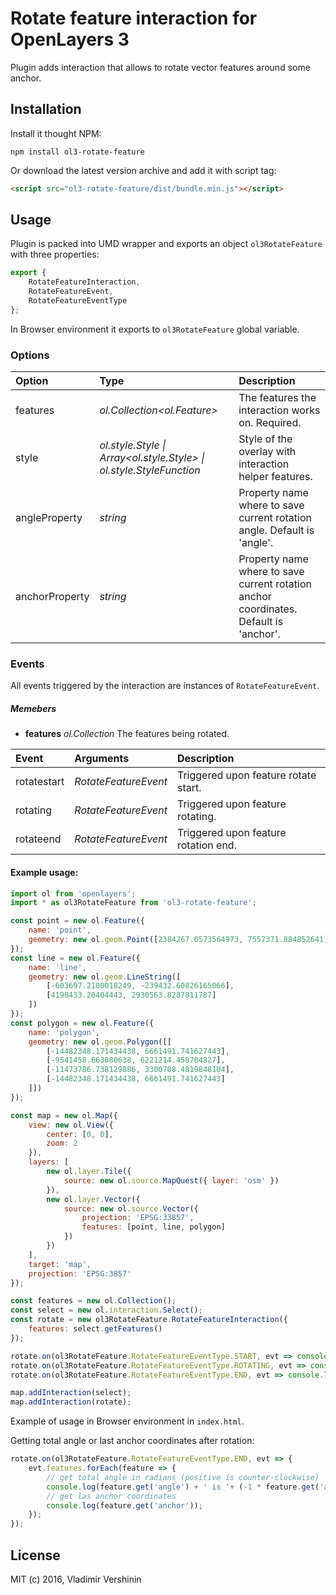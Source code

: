 # Rotate feature interaction for OpenLayers 3

Plugin adds interaction that allows to rotate vector features around some anchor.

## Installation

Install it thought NPM:

```shell
npm install ol3-rotate-feature
```

Or download the latest version archive and add it with script tag:

```html
<script src="ol3-rotate-feature/dist/bundle.min.js"></script>
```

## Usage

Plugin is packed into UMD wrapper and exports an object
`ol3RotateFeature` with three properties:

```js
export {
    RotateFeatureInteraction,
    RotateFeatureEvent,
    RotateFeatureEventType
};
```

In Browser environment it exports to `ol3RotateFeature` global variable.

### Options

| Option         | Type                                                                | Description                                                                            |
|:---------------|:--------------------------------------------------------------------|:---------------------------------------------------------------------------------------|
| features       | _ol.Collection<ol.Feature>_                                         | The features the interaction works on. Required.                                       |
| style          | _ol.style.Style \| Array<ol.style.Style> \| ol.style.StyleFunction_ | Style of the overlay with interaction helper features.                                 |
| angleProperty  | _string_                                                            | Property name where to save current rotation angle. Default is  'angle'.               |
| anchorProperty | _string_                                                            | Property name where to save current rotation anchor coordinates. Default is  'anchor'. |

### Events

All events triggered by the interaction are instances of `RotateFeatureEvent`.

##### Memebers

- **features**    _ol.Collection_     The features being rotated.

| Event       | Arguments            | Description                          |
|:------------|:---------------------|:-------------------------------------|
| rotatestart | _RotateFeatureEvent_ | Triggered upon feature rotate start. |
| rotating    | _RotateFeatureEvent_ | Triggered upon feature rotating.     |
| rotateend   | _RotateFeatureEvent_ | Triggered upon feature rotation end. |

#### Example usage:

```js
import ol from 'openlayers';
import * as ol3RotateFeature from 'ol3-rotate-feature';

const point = new ol.Feature({
    name: 'point',
    geometry: new ol.geom.Point([2384267.0573564973, 7557371.884852641])
});
const line = new ol.Feature({
    name: 'line',
    geometry: new ol.geom.LineString([
        [-603697.2100018249, -239432.60826165066], 
        [4190433.20404443, 2930563.8287811787]
    ])
});
const polygon = new ol.Feature({
    name: 'polygon',
    geometry: new ol.geom.Polygon([[
        [-14482348.171434438, 6661491.741627443], 
        [-9541458.663080638, 6221214.458704827], 
        [-11473786.738129886, 3300708.4819848104], 
        [-14482348.171434438, 6661491.741627443]
    ]])
});

const map = new ol.Map({
    view: new ol.View({
        center: [0, 0],
        zoom: 2
    }),
    layers: [
        new ol.layer.Tile({
            source: new ol.source.MapQuest({ layer: 'osm' })
        }),
        new ol.layer.Vector({
            source: new ol.source.Vector({
                projection: 'EPSG:33857',
                features: [point, line, polygon]
            })
        })
    ],
    target: 'map',
    projection: 'EPSG:3857'
});

const features = new ol.Collection();
const select = new ol.interaction.Select();
const rotate = new ol3RotateFeature.RotateFeatureInteraction({
    features: select.getFeatures()
});

rotate.on(ol3RotateFeature.RotateFeatureEventType.START, evt => console.log('rotate start', evt));
rotate.on(ol3RotateFeature.RotateFeatureEventType.ROTATING, evt => console.log('rotating', evt));
rotate.on(ol3RotateFeature.RotateFeatureEventType.END, evt => console.log('rotate end', evt));

map.addInteraction(select);
map.addInteraction(rotate);
```

Example of usage in Browser environment in `index.html`.

Getting total angle or last anchor coordinates after rotation:

```js
rotate.on(ol3RotateFeature.RotateFeatureEventType.END, evt => {
    evt.features.forEach(feature => {
        // get total angle in radians (positive is counter-clockwise)
        console.log(feature.get('angle') + ' is '+ (-1 * feature.get('angle') * 180 / Math.PI ) + '°');
        // get las anchor coordinates
        console.log(feature.get('anchor'));
    });
});
```

## License

MIT (c) 2016, Vladimir Vershinin

